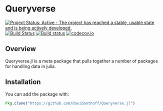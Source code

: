 # Queryverse

[![Project Status: Active - The project has reached a stable, usable state and is being actively developed.](http://www.repostatus.org/badges/latest/active.svg)](http://www.repostatus.org/#active)
[![Build Status](https://travis-ci.org/davidanthoff/Queryverse.jl.svg?branch=master)](https://travis-ci.org/davidanthoff/Queryverse.jl)
[![Build status](https://ci.appveyor.com/api/projects/status/361dkbo37skv3s8f/branch/master?svg=true)](https://ci.appveyor.com/project/davidanthoff/queryverse-jl/branch/master)
[![codecov.io](http://codecov.io/github/davidanthoff/Queryverse.jl/coverage.svg?branch=master)](http://codecov.io/github/davidanthoff/Queryverse.jl?branch=master)

## Overview

Queryverse.jl is a meta package that pulls together a number of packages for
handling data in julia.

## Installation

You can add the package with:
````julia
Pkg.clone("https://github.com/davidanthoff/Queryverse.jl")
````
